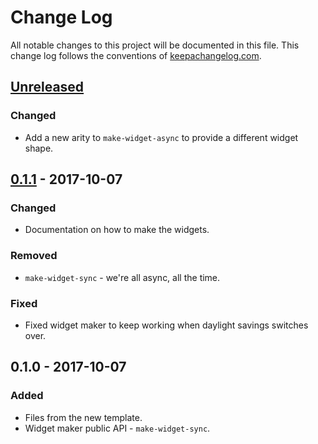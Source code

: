 # Change Log
All notable changes to this project will be documented in this file. This change log follows the conventions of [keepachangelog.com](http://keepachangelog.com/).

## [Unreleased]
### Changed
- Add a new arity to `make-widget-async` to provide a different widget shape.

## [0.1.1] - 2017-10-07
### Changed
- Documentation on how to make the widgets.

### Removed
- `make-widget-sync` - we're all async, all the time.

### Fixed
- Fixed widget maker to keep working when daylight savings switches over.

## 0.1.0 - 2017-10-07
### Added
- Files from the new template.
- Widget maker public API - `make-widget-sync`.

[Unreleased]: https://github.com/your-name/clojure-spellchecker/compare/0.1.1...HEAD
[0.1.1]: https://github.com/your-name/clojure-spellchecker/compare/0.1.0...0.1.1
